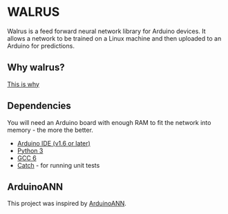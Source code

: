 # WALRUS
Walrus is a feed forward neural network library for Arduino devices. It allows a network to be trained on a Linux machine and then uploaded to an Arduino for predictions. 

## Why walrus?

[This is why](https://imgur.com/gallery/GUnt3yw)

## Dependencies

You will need an Arduino board with enough RAM to fit the network into memory - the more the better.

- [Arduino IDE (v1.6 or later)](https://www.arduino.cc/en/Main/Software)
- [Python 3](https://www.python.org/downloads/)
- [GCC 6](https://gcc.gnu.org/gcc-6/)
- [Catch](https://github.com/philsquared/Catch) - for running unit tests

## ArduinoANN

This project was inspired by [ArduinoANN](http://robotics.hobbizine.com/arduinoann.html).
